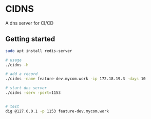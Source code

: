 # CIDNS

A dns server for CI/CD


## Getting started

```bash
sudo apt install redis-server

# usage
./cidns -h

# add a record
./cidns -name feature-dev.mycom.work -ip 172.18.19.3 -days 10

# start dns server
./cidns -serv -port=1153


# test
dig @127.0.0.1 -p 1153 feature-dev.mycom.work

```
